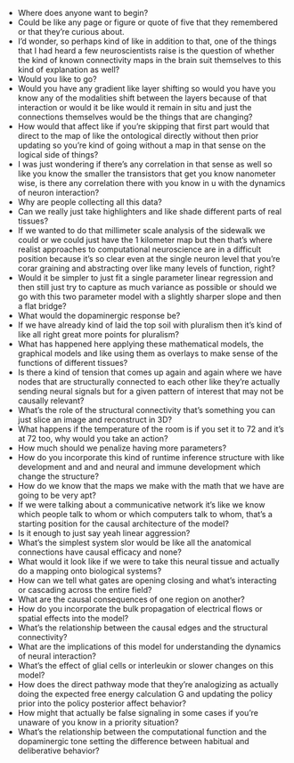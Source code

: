 - Where does anyone want to begin? 
- Could be like any page or figure or quote of five that they remembered or that they’re curious about.
- I’d wonder, so perhaps kind of like in addition to that, one of the things that I had heard a few neuroscientists raise is the question of whether the kind of known connectivity maps in the brain suit themselves to this kind of explanation as well?
- Would you like to go?
- Would you have any gradient like layer shifting so would you have you know any of the modalities shift between the layers because of that interaction or would it be like would it remain in situ and just the connections themselves would be the things that are changing?
- How would that affect like if you’re skipping that first part would that direct to the map of like the ontological directly without then prior updating so you’re kind of going without a map in that sense on the logical side of things?
- I was just wondering if there’s any correlation in that sense as well so like you know the smaller the transistors that get you know nanometer wise, is there any correlation there with you know in u with the dynamics of neuron interaction? 
- Why are people collecting all this data? 
- Can we really just take highlighters and like shade different parts of real tissues? 
- If we wanted to do that millimeter scale analysis of the sidewalk we could or we could just have the 1 kilometer map but then that’s where realist approaches to computational neuroscience are in a difficult position because it’s so clear even at the single neuron level that you’re corar graining and abstracting over like many levels of function, right? 
- Would it be simpler to just fit a single parameter linear regression and then still just try to capture as much variance as possible or should we go with this two parameter model with a slightly sharper slope and then a flat bridge?
- What would the dopaminergic response be? 
- If we have already kind of laid the top soil with pluralism then it’s kind of like all right great more points for pluralism? 
- What has happened here applying these mathematical models, the graphical models and like using them as overlays to make sense of the functions of different tissues? 
- Is there a kind of tension that comes up again and again where we have nodes that are structurally connected to each other like they’re actually sending neural signals but for a given pattern of interest that may not be causally relevant? 
- What’s the role of the structural connectivity that’s something you can just slice an image and reconstruct in 3D? 
- What happens if the temperature of the room is if you set it to 72 and it’s at 72 too, why would you take an action? 
- How much should we penalize having more parameters? 
- How do you incorporate this kind of runtime inference structure with like development and and and neural and immune development which change the structure? 
- How do we know that the maps we make with the math that we have are going to be very apt? 
- If we were talking about a communicative network it’s like we know which people talk to whom or which computers talk to whom, that’s a starting position for the causal architecture of the model? 
- Is it enough to just say yeah linear aggression? 
- What’s the simplest system slor would be like all the anatomical connections have causal efficacy and none? 
- What would it look like if we were to take this neural tissue and actually do a mapping onto biological systems? 
- How can we tell what gates are opening closing and what’s interacting or cascading across the entire field? 
- What are the causal consequences of one region on another? 
- How do you incorporate the bulk propagation of electrical flows or spatial effects into the model? 
- What’s the relationship between the causal edges and the structural connectivity? 
- What are the implications of this model for understanding the dynamics of neural interaction? 
- What’s the effect of glial cells or interleukin or slower changes on this model? 
- How does the direct pathway mode that they’re analogizing as actually doing the expected free energy calculation G and updating the policy prior into the policy posterior affect behavior?
- How might that actually be false signaling in some cases if you’re unaware of you know in a priority situation? 
- What’s the relationship between the computational function and the dopaminergic tone setting the difference between habitual and deliberative behavior?
